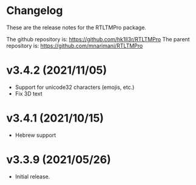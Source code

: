 # Changelog
These are the release notes for the RTLTMPro package. 

The github repository is: https://github.com/hk1ll3r/RTLTMPro
The parent repository is: https://github.com/mnarimani/RTLTMPro

# v3.4.2 (2021/11/05)
- Support for unicode32 characters (emojis, etc.)
- Fix 3D text

# v3.4.1 (2021/10/15)
- Hebrew support 

# v3.3.9 (2021/05/26)
- Initial release.
